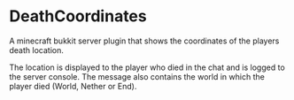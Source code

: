 # DeathCoordinates
A minecraft bukkit server plugin that shows the coordinates of the players death location.

The location is displayed to the player who died in the chat and is logged to the server console.
The message also contains the world in which the player died (World, Nether or End).
